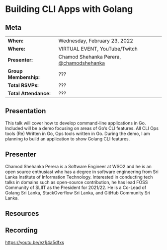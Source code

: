 # Building CLI Apps with Golang

## Meta 
| | |
| --- | --- |
| **When:** | Wednesday, February 23, 2022 |
| **Where:** | VIRTUAL EVENT, YouTube/Twitch |
| **Presenter:** | Chamod Shehanka Perera, [@chamodshehanka](https://twitter.com/chamodshehanka) |
| **Group Membership:** | ??? |
| **Total RSVPs:** | ??? |
| **Total Attendance:** | ??? |

## Presentation
This talk will cover how to develop command-line applications in Go. Included will be a demo focusing on areas of Go’s CLI features. All CLI Ops tools (Re) Written in Go, Ops tools written in Go. During the demo, I am planning to build an application to show Golang CLI features.

## Presenter
Chamod Shehanka Perera is a Software Engineer at WSO2 and he is an open source enthusiast who has a degree in software engineering from Sri Lanka Institute of Information Technology. Interested in conducting tech talks in domains such as open-source contribution, he has lead FOSS Community of SLIIT as the President for 2021/22. He is a Co-Lead of Golang Sri Lanka, StackOverflow Sri Lanka, and GitHub Community Sri Lanka.

## Resources

## Recording
https://youtu.be/ez1j4a5dfxs
